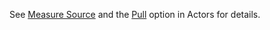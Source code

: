 See <a href='actors.html#measure-source'>Measure Source</a> and the <a href='actors.html#pull-option'>Pull</a> option in Actors for details.